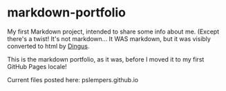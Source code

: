 # markdown-portfolio
My first Markdown project, intended to share some info about me.
(Except there's a twist! It's not markdown... It WAS markdown, but it was visibly converted to html by [Dingus](https://daringfireball.net/projects/markdown/dingus/ "DaringFireball's Website").

This is the markdown portfolio, as it was, before I moved it to my first GitHub Pages locale!

Current files posted here:
pslempers.github.io

